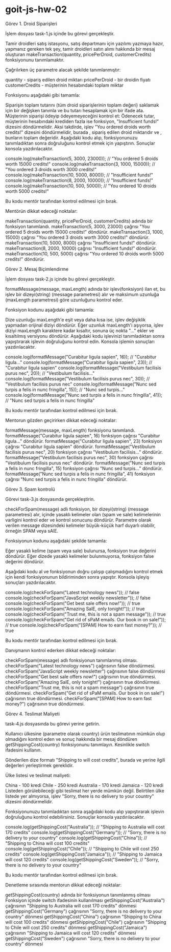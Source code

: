 # goit-js-hw-02

Görev 1. Droid Siparişleri



İşlem dosyası task-1.js içinde bu görevi gerçekleştir.


Tamir droidleri satış istasyonu, satış departmanı için yazılımı yazmaya hazır, yapmanız gereken tek şey, tamir droidleri satın alımı hakkında bir mesaj oluşturan makeTransaction(quantity, pricePerDroid, customerCredits) fonksiyonunu tanımlamaktır.

Çağrılırken üç parametre alacak şekilde tanımlanmıştır:

quantity - sipariş edilen droid miktarı
pricePerDroid - bir droidin fiyatı
customerCredits - müşterinin hesabındaki toplam miktar


Fonksiyonu aşağıdaki gibi tamamla:

Siparişin toplam tutarını (tüm droid siparişlerinin toplam değeri) saklamak için bir değişken tanımla ve bu tutarı hesaplamak için bir ifade ata.
Müşterinin siparişi ödeyip ödeyemeyeceğini kontrol et:
Ödenecek tutar, müşterinin hesabındaki krediden fazla ise fonksiyon, "Insufficient funds!" dizesini döndürmelidir.
Aksi takdirde, işlev "You ordered <quantity> droids worth <totalPrice> credits!" dizesini döndürmelidir, burada <quantity>, sipariş edilen droid miktarıdır ve <totalPrice>, bunların toplam değeridir.
Aşağıdaki kodu alıp, fonksiyonunuzu tanımladıktan sonra doğruluğunu kontrol etmek için yapıştırın. Sonuçlar konsola yazdırılacaktır.



console.log(makeTransaction(5, 3000, 23000)); // "You ordered 5 droids worth 15000 credits!"
console.log(makeTransaction(3, 1000, 15000)); // "You ordered 3 droids worth 3000 credits!"
console.log(makeTransaction(10, 5000, 8000)); // "Insufficient funds!"
console.log(makeTransaction(8, 2000, 10000)); // "Insufficient funds!"
console.log(makeTransaction(10, 500, 5000)); // "You ordered 10 droids worth 5000 credits!"



Bu kodu mentör tarafından kontrol edilmesi için bırak.



Mentörün dikkat edeceği noktalar:

makeTransaction(quantity, pricePerDroid, customerCredits) adında bir fonksiyon tanımlandı.
makeTransaction(5, 3000, 23000) çağrısı "You ordered 5 droids worth 15000 credits!" döndürür.
makeTransaction(3, 1000, 15000) çağrısı "You ordered 3 droids worth 3000 credits!" döndürür.
makeTransaction(10, 5000, 8000) çağrısı "Insufficient funds!" döndürür.
makeTransaction(8, 2000, 10000) çağrısı "Insufficient funds!" döndürür.
makeTransaction(10, 500, 5000) çağrısı "You ordered 10 droids worth 5000 credits!" döndürür.


Görev 2. Mesaj Biçimlendirme



İşlem dosyası task-2.js içinde bu görevi gerçekleştir.


formatMessage(message, maxLength) adında bir işlev(fonksiyon) ilan et, bu işlev bir dizeyi(string) (message parametresi) alır ve maksimum uzunluğa (maxLength parametresi) göre uzunluğunu kontrol eder.



Fonksiyon kodunu aşağıdaki gibi tamamla:

Dize uzunluğu maxLength'e eşit veya daha kısa ise, işlev değişiklik yapmadan orijinal diziyi döndürür.
Eğer uzunluk maxLength'i aşıyorsa, işlev diziyi maxLength karaktere kadar kısaltır, sonuna üç nokta "..." ekler ve kısaltılmış versiyonu döndürür.
Aşağıdaki kodu işlevinizi tanımladıktan sonra yapıştırarak işlevin doğruluğunu kontrol edin. Konsola işlemin sonuçları yazdırılacaktır.



console.log(formatMessage("Curabitur ligula sapien", 16)); // "Curabitur ligula..."
console.log(formatMessage("Curabitur ligula sapien", 23)); // "Curabitur ligula sapien"
console.log(formatMessage("Vestibulum facilisis purus nec", 20)); // "Vestibulum facilisis..."
console.log(formatMessage("Vestibulum facilisis purus nec", 30)); // "Vestibulum facilisis purus nec"
console.log(formatMessage("Nunc sed turpis a felis in nunc fringilla", 15)); // "Nunc sed turpis..."
console.log(formatMessage("Nunc sed turpis a felis in nunc fringilla", 41)); // "Nunc sed turpis a felis in nunc fringilla"



Bu kodu mentör tarafından kontrol edilmesi için bırak.



Mentorun gözden geçirirken dikkat edeceği noktalar:

formatMessage(message, maxLength) fonksiyonu tanımlandı.
formatMessage("Curabitur ligula sapien", 16) fonksiyon çağrısı "Curabitur ligula..." döndürür.
formatMessage("Curabitur ligula sapien", 23) fonksiyon çağrısı "Curabitur ligula sapien" döndürür.
formatMessage("Vestibulum facilisis purus nec", 20) fonksiyon çağrısı "Vestibulum facilisis..." döndürür.
formatMessage("Vestibulum facilisis purus nec", 30) fonksiyon çağrısı "Vestibulum facilisis purus nec" döndürür.
formatMessage("Nunc sed turpis a felis in nunc fringilla", 15) fonksiyon çağrısı "Nunc sed turpis..." döndürür.
formatMessage("Nunc sed turpis a felis in nunc fringilla", 41) fonksiyon çağrısı "Nunc sed turpis a felis in nunc fringilla" döndürür.


Görev 3. Spam kontrolü

Görevi task-3.js dosyasında gerçekleştirin.

checkForSpam(message) adlı fonksiyon, bir dizeyi(string) (message parametresi) alır, içinde yasaklı kelimeler olan (spam ve sale) kelimelerinin varligini kontrol eder ve kontrol sonucunu döndürür. Parametre olarak verilen message dizesindeki kelimeler büyük-küçük harf duyarlı olabilir, örneğin SPAM veya sAlE.

Fonksiyonun kodunu aşağıdaki şekilde tamamla:

Eğer yasaklı kelime (spam veya sale) bulunursa, fonksiyon true değerini döndürür.
Eğer dizede yasaklı kelimeler bulunmuyorsa, fonksiyon false değerini döndürür.


Aşağıdaki kodu al ve fonksiyonun doğru çalışıp çalışmadığını kontrol etmek için kendi fonksiyonunun bildiriminden sonra yapıştır. Konsola işleyiş sonuçları yazdırılacaktır.



console.log(checkForSpam("Latest technology news")); // false
console.log(checkForSpam("JavaScript weekly newsletter")); // false
console.log(checkForSpam("Get best sale offers now!")); // true
console.log(checkForSpam("Amazing SalE, only tonight!")); // true
console.log(checkForSpam("Trust me, this is not a spam message")); // true
console.log(checkForSpam("Get rid of sPaM emails. Our book in on sale!")); // true
console.log(checkForSpam("[SPAM] How to earn fast money?")); // true



Bu kodu mentör tarafından kontrol edilmesi için bırak.



Danışmanın kontrol ederken dikkat edeceği noktalar:

checkForSpam(message) adlı fonksiyonun tanımlanmış olması.
checkForSpam("Latest technology news") çağrısının false döndürmesi.
checkForSpam("JavaScript weekly newsletter") çağrısının false döndürmesi
checkForSpam("Get best sale offers now!") çağrısının true döndürmesi.
checkForSpam("Amazing SalE, only tonight!") çağrısının true döndürmesi.
checkForSpam("Trust me, this is not a spam message") çağrısının true döndürmesi.
checkForSpam("Get rid of sPaM emails. Our book in on sale!") çağrısının true döndürmesi.
checkForSpam("[SPAM] How to earn fast money?") çağrısının true döndürmesi.


Görev 4. Teslimat Maliyeti

task-4.js dosyasında bu görevi yerine getirin.

Kullanıcı ülkesine (parametre olarak country) ürün teslimatının mümkün olup olmadığını kontrol eden ve sonuç hakkında bir mesaj döndüren getShippingCost(country) fonksiyonunu tanımlayın. Kesinlikle switch ifadesini kullanın.

Gönderilen dize formatı "Shipping to <country> will cost <price> credits", burada <country> ve <price> yerine ilgili değerleri yerleştirmek gereklidir.

Ülke listesi ve teslimat maliyeti:

China - 100 kredi
Chile - 250 kredi
Australia - 170 kredi
Jamaica - 120 kredi
Listeden görülebileceği gibi teslimat her yerde mümkün değil. Belirtilen ülke listede yer almıyorsa, işlev "Sorry, there is no delivery to your country" dizesini döndürmelidir.

Fonksiyonunuzu tanımladıktan sonra aşağıdaki kodu alıp yapıştırarak işlevin doğruluğunu kontrol edebilirsiniz. Sonuçlar konsola yazdırılacaktır.



console.log(getShippingCost("Australia")); // "Shipping to Australia will cost 170 credits"
console.log(getShippingCost("Germany")); // "Sorry, there is no delivery to your country"
console.log(getShippingCost("China")); // "Shipping to China will cost 100 credits"
console.log(getShippingCost("Chile")); // "Shipping to Chile will cost 250 credits"
console.log(getShippingCost("Jamaica")); // "Shipping to Jamaica will cost 120 credits"
console.log(getShippingCost("Sweden")); // "Sorry, there is no delivery to your country"



Bu kodu mentör tarafından kontrol edilmesi için bırak.



Denetleme sırasında mentorun dikkat edeceği noktalar:

getShippingCost(country) adında bir fonksiyonun tanımlanmış olması
Fonksiyon içinde switch ifadesinin kullanılması
getShippingCost("Australia") çağrısının "Shipping to Australia will cost 170 credits" dönmesi
getShippingCost("Germany") çağrısının "Sorry, there is no delivery to your country" dönmesi
getShippingCost("China") çağrısının "Shipping to China will cost 100 credits" dönmesi
getShippingCost("Chile") çağrısının "Shipping to Chile will cost 250 credits" dönmesi
getShippingCost("Jamaica") çağrısının "Shipping to Jamaica will cost 120 credits" dönmesi
getShippingCost("Sweden") çağrısının "Sorry, there is no delivery to your country" dönmesi